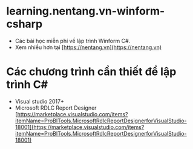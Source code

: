 # learning.nentang.vn-winform-csharp
- Các bài học miễn phí về lập trình Winform C#.
- Xem nhiều hơn tại [https://nentang.vn](https://nentang.vn)

# Các chương trình cần thiết để lập trình C#
- Visual studio 2017+
- Microsoft RDLC Report Designer [https://marketplace.visualstudio.com/items?itemName=ProBITools.MicrosoftRdlcReportDesignerforVisualStudio-18001](https://marketplace.visualstudio.com/items?itemName=ProBITools.MicrosoftRdlcReportDesignerforVisualStudio-18001)

